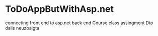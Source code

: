 # ToDoAppButWithAsp.net
connecting front end to asp.net back end
Course class assingment
Dto dalis neuzbaigta

